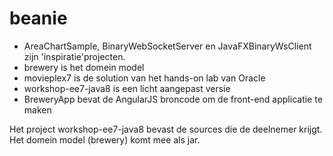 beanie
======
* AreaChartSample, BinaryWebSocketServer en JavaFXBinaryWsClient zijn 'inspiratie'projecten.
* brewery is het domein model
* movieplex7 is de solution van het hands-on lab van Oracle
* workshop-ee7-java8 is een licht aangepast versie
* BreweryApp bevat de AngularJS broncode om de front-end applicatie te maken

Het project workshop-ee7-java8 bevast de sources die de deelnemer krijgt. Het domein model (brewery) komt mee als jar.

